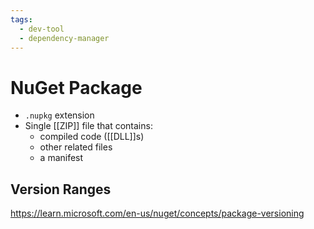 ```yaml
---
tags:
  - dev-tool
  - dependency-manager
---
```

# NuGet Package
- `.nupkg` extension
- Single [[ZIP]] file that contains:
	- compiled code ([[DLL]]s)
	- other related files
	- a manifest
## Version Ranges
https://learn.microsoft.com/en-us/nuget/concepts/package-versioning
